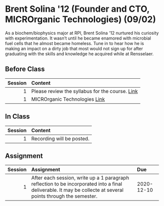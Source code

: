 Brent Solina '12 (Founder and CTO, MICROrganic Technologies) (09/02)
============================

As a biochem/biophysics major at RPI, Brent Solina '12 nurtured his curiosity with experimentation. It wasn’t until he became enamored with microbial fuel cells that he almost became homeless. Tune in to hear how he is making an impact on a dirty job that most would not sign up for after graduating with the skills and knowledge he acquired while at Rensselaer. 

## Before Class

|   Session | Content                                                                                                    |
|----------:|:-----------------------------------------------------------------------------------------------------------|
|         1 | Please review the syllabus for the course.  [Link](https://rpi.box.com/s/ldy9h2bfaz00gek5a9cotyz21sboab95) |
|         1 | MICROrganic Technologies [Link](https://www.microrganictech.com/)                                          |


## In Class

|   Session | Content                   |
|----------:|:--------------------------|
|         1 | Recording will be posted. |


## Assignment

|   Session | Assignment                                                                                                                                                    | Due        |
|----------:|:--------------------------------------------------------------------------------------------------------------------------------------------------------------|:-----------|
|         1 | After each session, write up a 1 paragraph reflection to be incorporated into a final deliverable. It may be collecte at several points through the semester. | 2020-12-10 |

